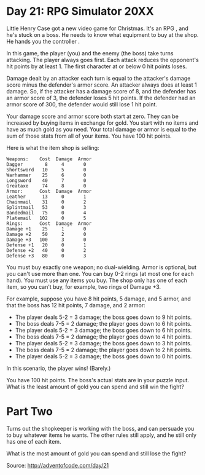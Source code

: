 Day 21: RPG Simulator 20XX
==========================

Little Henry Case got a new video game for Christmas.  It's an RPG , and he's
stuck on a boss.  He needs to know what equipment to buy at the shop.  He hands
you the controller .

In this game, the player (you) and the enemy (the boss) take turns attacking.
The player always goes first.  Each attack reduces the opponent's hit points by
at least 1.  The first character at or below 0 hit points loses.

Damage dealt by an attacker each turn is equal to the attacker's damage score
minus the defender's armor score.  An attacker always does at least 1 damage.
So, if the attacker has a damage score of 8, and the defender has an armor score
of 3, the defender loses 5 hit points.  If the defender had an armor score of
300, the defender would still lose 1 hit point.

Your damage score and armor score both start at zero.  They can be increased by
buying items in exchange for gold.  You start with no items and have as much
gold as you need.  Your total damage or armor is equal to the sum of those stats
from all of your items.  You have 100 hit points.

Here is what the item shop is selling:

    Weapons:    Cost  Damage  Armor
    Dagger        8     4       0
    Shortsword   10     5       0
    Warhammer    25     6       0
    Longsword    40     7       0
    Greataxe     74     8       0
    Armor:      Cost  Damage  Armor
    Leather      13     0       1
    Chainmail    31     0       2
    Splintmail   53     0       3
    Bandedmail   75     0       4
    Platemail   102     0       5
    Rings:      Cost  Damage  Armor
    Damage +1    25     1       0
    Damage +2    50     2       0
    Damage +3   100     3       0
    Defense +1   20     0       1
    Defense +2   40     0       2
    Defense +3   80     0       3

You must buy exactly one weapon; no dual-wielding.  Armor is optional, but you
can't use more than one.  You can buy 0-2 rings (at most one for each hand).
You must use any items you buy.  The shop only has one of each item, so you
can't buy, for example, two rings of Damage +3.

For example, suppose you have 8 hit points, 5 damage, and 5 armor, and that the
boss has 12 hit points, 7 damage, and 2 armor:
- The player deals 5-2 = 3 damage; the boss goes down to 9 hit points.
- The boss deals 7-5 = 2 damage; the player goes down to 6 hit points.
- The player deals 5-2 = 3 damage; the boss goes down to 6 hit points.
- The boss deals 7-5 = 2 damage; the player goes down to 4 hit points.
- The player deals 5-2 = 3 damage; the boss goes down to 3 hit points.
- The boss deals 7-5 = 2 damage; the player goes down to 2 hit points.
- The player deals 5-2 = 3 damage; the boss goes down to 0 hit points.

In this scenario, the player wins!  (Barely.)

You have 100 hit points.  The boss's actual stats are in your puzzle input.
What is the least amount of gold you can spend and still win the fight?

Part Two
========

Turns out the shopkeeper is working with the boss, and can persuade you to buy
whatever items he wants. The other rules still apply, and he still only has one
of each item.

What is the most amount of gold you can spend and still lose the fight?

Source: http://adventofcode.com/day/21
